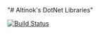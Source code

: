 "# Altinok's DotNet Libraries" 

[![Build Status](https://travis-ci.com/altinokdarici/Altinoks-DotNet-Libraries.svg?branch=master)](https://travis-ci.com/altinokdarici/Altinoks-DotNet-Libraries)
